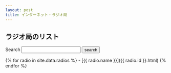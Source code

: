 ```yaml
---
layout: post
title: インターネット・ラジオ局
---
```

## ラジオ局のリスト
<form action="/radiosearch.html" method="get">
  <label for="search-box">Search</label>
  <input type="text" id="search-box" name="query">
  <input type="submit" value="search">
</form>
{% for radio in site.data.radios %}
- [{{ radio.name }}]({{ radio.id }}.html) {% endfor %}
